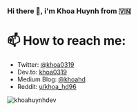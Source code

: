 ### Hi there 👋, i'm Khoa Huynh from 🇻🇳

<!--
**khoahuynhdev/khoahuynhdev** is a ✨ _special_ ✨ repository because its `README.md` (this file) appears on your GitHub profile.

Here are some ideas to get you started:

- 🔭 I’m currently working on ...
- 🌱 I’m currently learning ...
- 👯 I’m looking to collaborate on ...
- 🤔 I’m looking for help with ...
- 💬 Ask me about ...
- 📫 How to reach me: ...
- 😄 Pronouns: ...
- ⚡ Fun fact: ...
-->

# 📫 How to reach me:

- Twitter: [@khoa0319](https://twitter.com/khoa0319)
- Dev.to: [khoa0319](https://dev.to/khoa0319)
- Medium Blog: [@khoahd](https://medium.com/@khoahd)
- Reddit: [u/khoa_hd96](https://www.reddit.com/user/khoa_hd96)

<p align="left">
  <img src="https://github-readme-stats.vercel.app/api?username=khoahuynhdev&show_icons=true&count_private=true&theme=algolia" alt="khoahuynhdev" />
</p>

